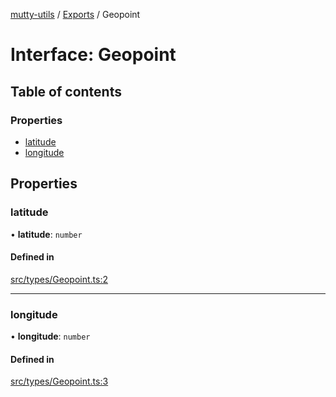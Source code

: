 [mutty-utils](../README.md) / [Exports](../modules.md) / Geopoint

# Interface: Geopoint

## Table of contents

### Properties

- [latitude](Geopoint.md#latitude)
- [longitude](Geopoint.md#longitude)

## Properties

### latitude

• **latitude**: `number`

#### Defined in

[src/types/Geopoint.ts:2](https://github.com/jonlaing/mutty-utils/blob/f9c02d2/src/types/Geopoint.ts#L2)

___

### longitude

• **longitude**: `number`

#### Defined in

[src/types/Geopoint.ts:3](https://github.com/jonlaing/mutty-utils/blob/f9c02d2/src/types/Geopoint.ts#L3)
